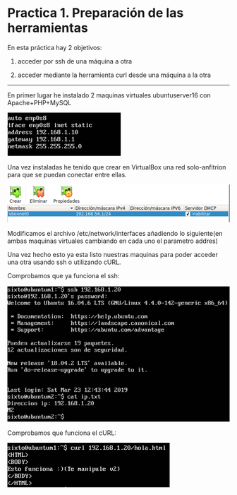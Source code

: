 # Practica 1. Preparación de las herramientas

En esta práctica hay 2 objetivos:

1. acceder por ssh de una máquina a otra

2. acceder mediante la herramienta curl desde una máquina a la otra

---

En primer lugar he instalado 2 maquinas virtuales ubuntuserver16 con Apache+PHP+MySQL

![img](https://github.com/SixtoCoca/SWAP/blob/master/Imagenes/capturaip.png)

Una vez instaladas he tenido que crear en VirtualBox una red solo-anfitrion para que se puedan
conectar entre ellas.

![img](https://github.com/SixtoCoca/SWAP/blob/master/Imagenes/redvirtualbox.png)

Modificamos el archivo /etc/network/interfaces añadiendo lo siguiente(en ambas maquinas virtuales cambiando en cada uno el parametro addres)


Una vez hecho esto ya esta listo nuestras maquinas para poder acceder una otra usando ssh o utilizando cURL.

Comprobamos que ya funciona el ssh:

![img](https://github.com/SixtoCoca/SWAP/blob/master/Imagenes/ssh.png)

Comprobamos que funciona el cURL:

![img](https://github.com/SixtoCoca/SWAP/blob/master/Imagenes/curl.png)